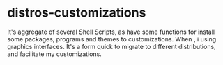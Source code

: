 # distros-customizations
It's aggregate of several Shell Scripts, as have some functions for install some packages, programs and themes to customizations. When ,  i using  graphics interfaces. It's a form quick  to migrate to different distributions, and facilitate my customizations.
